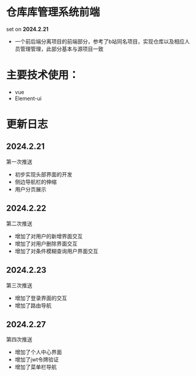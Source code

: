 # 仓库库管理系统前端

set on **2024.2.21**

+ 一个前后端分离项目的前端部分，参考了b站同名项目，实现仓库以及相应人员管理管理，此部分基本与源项目一致


# 主要技术使用：
+ vue
+ Element-ui

# 更新日志

## 2024.2.21
第一次推送
+ 初步实现头部界面的开发
+ 侧边导航栏的伸缩
+ 用户分页展示

## 2024.2.22
第二次推送
+ 增加了对用户的新增界面交互
+ 增加了对用户删除界面交互
+ 增加了对条件模糊查询用户界面交互

## 2024.2.23
第三次推送
+ 增加了登录界面的交互
+ 增加了路由导航

## 2024.2.27
第四次推送
+ 增加了个人中心界面
+ 增加了jwt令牌验证
+ 增加了菜单栏导航

